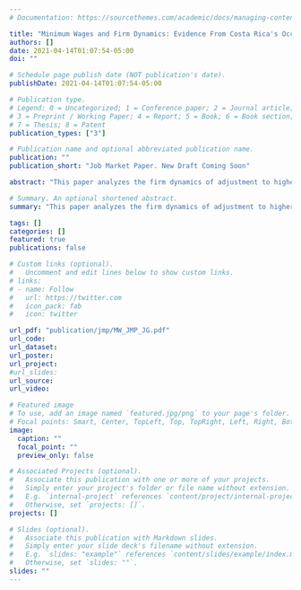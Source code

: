```yaml
---
# Documentation: https://sourcethemes.com/academic/docs/managing-content/

title: "Minimum Wages and Firm Dynamics: Evidence From Costa Rica's Occupation-Based System"
authors: []
date: 2021-04-14T01:07:54-05:00
doi: ""

# Schedule page publish date (NOT publication's date).
publishDate: 2021-04-14T01:07:54-05:00

# Publication type.
# Legend: 0 = Uncategorized; 1 = Conference paper; 2 = Journal article;
# 3 = Preprint / Working Paper; 4 = Report; 5 = Book; 6 = Book section;
# 7 = Thesis; 8 = Patent
publication_types: ["3"]

# Publication name and optional abbreviated publication name.
publication: ""
publication_short: "Job Market Paper. New Draft Coming Soon"

abstract: "This paper analyzes the firm dynamics of adjustment to higher minimum wages using Costa Rica's occupation-specific minimum wage setting. To this purpose, I assemble rich administrative data covering the universe of workers and firms in the 2006-2017 period to construct firm-level measures of compliance cost, and estimate the impact of differential exposure to the minimum wage on firm outcomes at several year horizons. The analysis yields two important results: First, minimum wages induce firms to increase their labor shares, but with a negative and persistent impact on their profitability. The positive effect on the labor shares moderates as firms reduce their employment levels and expand their capital stocks. Second, raising minimum wages has a detrimental impact on aggregate employment dynamics by reducing firm entry, with an estimated adverse effect on employment of 0.8 percent due to the missing entrants associated with the policy."

# Summary. An optional shortened abstract.
summary: "This paper analyzes the firm dynamics of adjustment to higher minimum wages using Costa Rica's occupation-specific minimum wage setting. To this purpose, I assemble rich administrative data covering the universe of workers and firms in the 2006-2017 period to construct firm-level measures of compliance cost, and estimate the impact of differential exposure to the minimum wage on firm outcomes at several year horizons. The analysis yields two important results: First, minimum wages induce firms to increase their labor shares, but with a negative and persistent impact on their profitability. The positive effect on the labor shares moderates as firms reduce their employment levels and expand their capital stocks. Second, raising minimum wages has a detrimental impact on aggregate employment dynamics by reducing firm entry, with an estimated adverse effect on employment of 0.8 percent due to the missing entrants associated with the policy."

tags: []
categories: []
featured: true
publications: false

# Custom links (optional).
#   Uncomment and edit lines below to show custom links.
# links:
# - name: Follow
#   url: https://twitter.com
#   icon_pack: fab
#   icon: twitter

url_pdf: "publication/jmp/MW_JMP_JG.pdf"
url_code:
url_dataset:
url_poster:
url_project:
#url_slides:
url_source:
url_video:

# Featured image
# To use, add an image named `featured.jpg/png` to your page's folder.
# Focal points: Smart, Center, TopLeft, Top, TopRight, Left, Right, BottomLeft, Bottom, BottomRight.
image:
  caption: ""
  focal_point: ""
  preview_only: false

# Associated Projects (optional).
#   Associate this publication with one or more of your projects.
#   Simply enter your project's folder or file name without extension.
#   E.g. `internal-project` references `content/project/internal-project/index.md`.
#   Otherwise, set `projects: []`.
projects: []

# Slides (optional).
#   Associate this publication with Markdown slides.
#   Simply enter your slide deck's filename without extension.
#   E.g. `slides: "example"` references `content/slides/example/index.md`.
#   Otherwise, set `slides: ""`.
slides: ""
---
```

